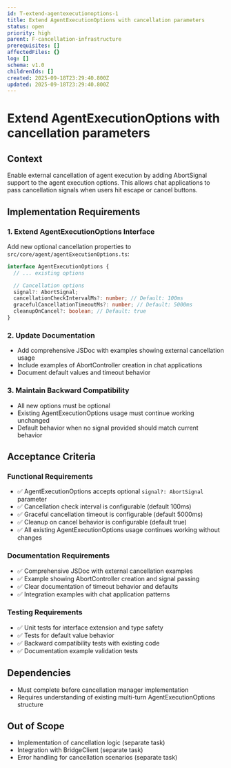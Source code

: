 ```yaml
---
id: T-extend-agentexecutionoptions-1
title: Extend AgentExecutionOptions with cancellation parameters
status: open
priority: high
parent: F-cancellation-infrastructure
prerequisites: []
affectedFiles: {}
log: []
schema: v1.0
childrenIds: []
created: 2025-09-18T23:29:40.800Z
updated: 2025-09-18T23:29:40.800Z
---
```


# Extend AgentExecutionOptions with cancellation parameters

## Context

Enable external cancellation of agent execution by adding AbortSignal support to the agent execution options. This allows chat applications to pass cancellation signals when users hit escape or cancel buttons.

## Implementation Requirements

### 1. Extend AgentExecutionOptions Interface

Add new optional cancellation properties to `src/core/agent/agentExecutionOptions.ts`:

```typescript
interface AgentExecutionOptions {
  // ... existing options

  // Cancellation options
  signal?: AbortSignal;
  cancellationCheckIntervalMs?: number; // Default: 100ms
  gracefulCancellationTimeoutMs?: number; // Default: 5000ms
  cleanupOnCancel?: boolean; // Default: true
}
```

### 2. Update Documentation

- Add comprehensive JSDoc with examples showing external cancellation usage
- Include examples of AbortController creation in chat applications
- Document default values and timeout behavior

### 3. Maintain Backward Compatibility

- All new options must be optional
- Existing AgentExecutionOptions usage must continue working unchanged
- Default behavior when no signal provided should match current behavior

## Acceptance Criteria

### Functional Requirements

- ✅ AgentExecutionOptions accepts optional `signal?: AbortSignal` parameter
- ✅ Cancellation check interval is configurable (default 100ms)
- ✅ Graceful cancellation timeout is configurable (default 5000ms)
- ✅ Cleanup on cancel behavior is configurable (default true)
- ✅ All existing AgentExecutionOptions usage continues working without changes

### Documentation Requirements

- ✅ Comprehensive JSDoc with external cancellation examples
- ✅ Example showing AbortController creation and signal passing
- ✅ Clear documentation of timeout behavior and defaults
- ✅ Integration examples with chat application patterns

### Testing Requirements

- ✅ Unit tests for interface extension and type safety
- ✅ Tests for default value behavior
- ✅ Backward compatibility tests with existing code
- ✅ Documentation example validation tests

## Dependencies

- Must complete before cancellation manager implementation
- Requires understanding of existing multi-turn AgentExecutionOptions structure

## Out of Scope

- Implementation of cancellation logic (separate task)
- Integration with BridgeClient (separate task)
- Error handling for cancellation scenarios (separate task)
